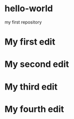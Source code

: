 # hello-world
my first repository
# My first edit
# My second edit
# My third edit
# My fourth edit
